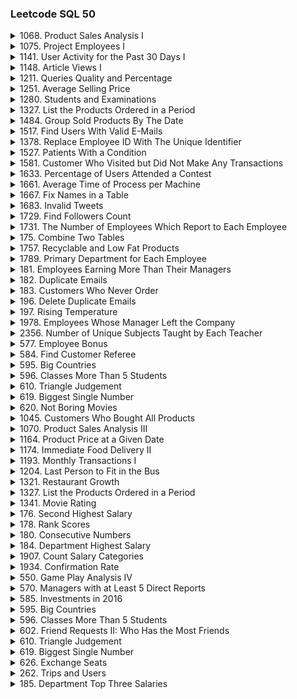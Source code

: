 ### Leetcode SQL 50

<details>
<summary>1068. Product Sales Analysis I</summary>
  
  ```sql
"SELECT 
p.product_name, s.year, s.price
FROM 
Sales s
JOIN 
Product p
ON
s.product_id = p.product_id"
  ```

</details>

<details>
<summary>1075. Project Employees I</summary>

```sql
"SELECT 
project_id,
ROUND(AVG(experience_years), 2) AS average_years
FROM 
Project p
JOIN 
Employee e
ON 
p.employee_id = e.employee_id
GROUP BY 
project_id"
```

</details>

<details>
<summary>1141. User Activity for the Past 30 Days I</summary>

```sql
"SELECT activity_date AS day, COUNT(DISTINCT user_id) AS active_users
FROM Activity
WHERE (activity_date > ""2019-06-27"" AND activity_date <= ""2019-07-27"")
GROUP BY activity_date;"
```

</details>

<details>
<summary>1148. Article Views I</summary>

```sql
"select distinct author_id as id from Views
where author_id = viewer_id 
order by id;"
```

</details>

<details>
<summary>1211. Queries Quality and Percentage</summary>

```sql
"SELECT 
query_name,
ROUND(AVG(rating / position), 2) AS quality,
ROUND(AVG(rating < 3) * 100, 2) AS poor_query_percentage 
FROM 
Queries
GROUP BY 
query_name"
```

</details>

<details>
<summary>1251. Average Selling Price</summary>

```sql
"SELECT p.product_id, IFNULL(ROUND(SUM(units*price)/SUM(units),2),0) AS average_price
FROM Prices p LEFT JOIN UnitsSold u
ON p.product_id = u.product_id AND
u.purchase_date BETWEEN start_date AND end_date
group by product_id"
```

</details>

<details>
<summary>1280. Students and Examinations</summary>

```sql
"SELECT S.student_id, S.student_name, SUB.subject_name, 
count(E.subject_name) AS attended_exams FROM Students S CROSS JOIN 
Subjects SUB LEFT OUTER JOIN Examinations E ON 
S.student_id = E.student_id AND SUB.subject_name = E.subject_name 
GROUP BY S.student_id, S.student_name,SUB.subject_name ORDER BY 
S.student_id, SUB.subject_name"
```

</details>

<details>
<summary>1327. List the Products Ordered in a Period</summary>

```sql
"SELECT p.product_name AS product_name, sum(o.unit) AS unit FROM Products p
JOIN Orders o USING (product_id)
WHERE YEAR(o.order_date)='2020' AND MONTH(o.order_date)='02'
GROUP BY p.product_id
HAVING SUM(o.unit)>=100"
```

</details>

<details>
<summary>1484. Group Sold Products By The Date</summary>

```sql
"SELECT sell_date,
COUNT(DISTINCT(product)) AS num_sold, 
GROUP_CONCAT(DISTINCT product ORDER BY product ASC SEPARATOR ',') AS products
FROM Activities
GROUP BY sell_date
ORDER BY sell_date ASC"
```

</details>

<details>
<summary>1517. Find Users With Valid E-Mails</summary>

```sql
"SELECT
user_id,
name,
mail
FROM Users
WHERE mail LIKE '[a-zA-Z]%@leetcode.com' AND LEFT(mail, LEN(mail) - 13) NOT LIKE '%[^0-9a-zA-Z_.-]%'"
```

</details>

<details>
<summary>1378. Replace Employee ID With The Unique Identifier</summary>

```sql
"SELECT eu.unique_id AS unique_id, e.name
FROM Employees e
LEFT JOIN EmployeeUNI eu USING(id)"
```

</details>

<details>
<summary>1527. Patients With a Condition</summary>

```sql
"SELECT *
FROM Patients
WHERE conditions LIKE '% DIAB1%' OR conditions LIKE 'DIAB1%'"
```

</details>

<details>
<summary>1581. Customer Who Visited but Did Not Make Any Transactions</summary>

```sql
"SELECT 
customer_id, 
COUNT(visit_id) AS count_no_trans 
FROM 
Visits 
WHERE 
visit_id NOT IN (
SELECT 
visit_id 
FROM 
Transactions
) 
GROUP BY 
customer_id"
```

</details>

<details>
<summary>1633. Percentage of Users Attended a Contest</summary>

```sql
"select contest_id , round (count(distinct user_id )*100/(select count( user_id )from Users ),2)as percentage 
from Register 
group by contest_id 
order by percentage desc,contest_id"
```

</details>

<details>
<summary>1661. Average Time of Process per Machine</summary>

```sql
"SELECT a.machine_id, 
ROUND(AVG(b.timestamp - a.timestamp), 3) AS processing_time
FROM Activity a, 
Activity b
WHERE 
a.machine_id = b.machine_id
AND 
a.process_id = b.process_id
AND 
a.activity_type = 'start'
AND 
b.activity_type = 'end'
GROUP BY machine_id"
```

</details>

<details>
<summary>1667. Fix Names in a Table</summary>

```sql
"SELECT Users.user_id , CONCAT(UPPER(SUBSTR(Users.name,1,1)),LOWER(SUBSTR(Users.name,2))) AS name 
FROM Users
ORDER BY
Users.user_id ASC"
```

</details>

<details>
<summary>1683. Invalid Tweets</summary>

```sql
"SELECT tweet_id
FROM Tweets
WHERE CHAR_LENGTH(content) > 15"
```

</details>

<details>
<summary>1729. Find Followers Count</summary>

```sql
"SELECT user_id, COUNT(user_id) AS followers_count
FROM followers
GROUP BY user_id
ORDER BY user_id ASC;"
```

</details>

<details>
<summary>1731. The Number of Employees Which Report to Each Employee</summary>

```sql
"select e2.employee_id, 
e2.name, 
COUNT(e1.employee_id) as reports_count, 
ROUND(AVG(e1.age)) as average_age
from employees e1 join employees e2
on e1.reports_to = e2.employee_id
group by employee_id
order by employee_id"
```

</details>

<details>
<summary>175. Combine Two Tables</summary>

```sql
"select FirstName, LastName, City, State
from Person left join Address
on Person.PersonId = Address.PersonId
;"
```

</details>

<details>
<summary>1757. Recyclable and Low Fat Products</summary>

```sql
"SELECT
product_id
FROM
Products
WHERE
low_fats = 'Y' AND recyclable = 'Y'"
```

</details>

<details>
<summary>1789. Primary Department for Each Employee</summary>

```sql
"SELECT DISTINCT employee_id, department_id
FROM Employee
WHERE employee_id IN (
SELECT employee_id
FROM Employee
GROUP BY employee_id
HAVING COUNT(*) = 1
)
OR primary_flag = 'Y'
ORDER BY employee_id;"
```

</details>

<details>
<summary>181. Employees Earning More Than Their Managers</summary>

```sql
"SELECT e2.name as Employee
FROM employee e1
INNER JOIN employee e2 ON e1.id = e2.managerID
WHERE
e1.salary < e2.salary"
```

</details>

<details>
<summary>182. Duplicate Emails</summary>

```sql
"SELECT email from Person
group by email
having count(email) > 1;"
```

</details>

<details>
<summary>183. Customers Who Never Order</summary>

```sql
"SELECT name as Customers
from Customers
where id not in (
select customerId
from Orders
);"
```

</details>

<details>
<summary>196. Delete Duplicate Emails</summary>

```sql
"delete p1 from person p1,person p2 
where p1.email=p2.email and p1.id>p2.id;"
```

</details>

<details>
<summary>197. Rising Temperature</summary>

```sql"SELECT 
w1.id
FROM 
Weather w1
JOIN 
Weather w2
ON 
DATEDIFF(w1.recordDate, w2.recordDate) = 1
WHERE 
w1.temperature > w2.temperature;"

```

</details>

<details>
<summary>1978. Employees Whose Manager Left the Company</summary>

```sql
"SELECT e1.employee_id
FROM Employees e1
LEFT JOIN Employees e2
ON e1.manager_id = e2.employee_id
WHERE e1.salary < 30000 AND e2.employee_id IS NULL AND e1.manager_id IS NOT NULL
ORDER BY employee_id;"
```

</details>

<details>
<summary>2356. Number of Unique Subjects Taught by Each Teacher</summary>

```sql
select teacher_id,count(distinct subject_id) as cnt from Teacher group by teacher_id
```

</details>

<details>
<summary>577. Employee Bonus</summary>

```sql
"SELECT
Employee.name, Bonus.bonus
FROM
Employee
LEFT JOIN
Bonus ON Employee.empid = Bonus.empid
WHERE
bonus < 1000 OR bonus IS NULL
;"
```

</details>

<details>
<summary>584. Find Customer Referee</summary>

```sql
"SELECT
name
FROM
Customer
WHERE 
IFNULL(referee_id,0) <> 2;"
```

</details>

<details>
<summary>595. Big Countries</summary>

```sql
"SELECT 
* 
FROM 
world 
WHERE 
area >= 3000000 
OR population >= 25000000"
```

</details>

<details>
<summary>596. Classes More Than 5 Students</summary>

```sql
"SELECT class
FROM Courses
GROUP BY class
HAVING COUNT(student) >= 5;"
```

</details>

<details>
<summary>610. Triangle Judgement</summary>

```sql
"select 
x,y,z,
case when (x+y) > z and (x+z) > y and (y+z) > x then 'Yes' else 'No' end as triangle
from Triangle"
```

</details>

<details>
<summary>619. Biggest Single Number</summary>

```sql
"SELECT MAX(num) AS num
FROM (
SELECT num
FROM MyNumbers
GROUP BY num
HAVING COUNT(num) = 1
) AS unique_numbers;"
```

</details>

<details>
<summary>620. Not Boring Movies</summary>

```sql
"select * from Cinema
where id % 2 = 1 and description != 'boring'
order by rating desc"
```

</details>

<details>
<summary>1045. Customers Who Bought All Products</summary>

```sql
"SELECT customer_id FROM Customer GROUP BY customer_id
HAVING COUNT(distinct product_key) = (SELECT COUNT(product_key) FROM Product)'"
```

</details>

<details>
<summary>1070. Product Sales Analysis III</summary>

```sql
"SELECT 
product_id, 
year AS first_year, 
quantity, 
price 
FROM 
Sales 
WHERE 
(product_id, year) IN (
SELECT 
product_id, 
MIN(year) AS year 
FROM 
Sales 
GROUP BY 
product_id
);"
```

</details>

<details>
<summary>1164. Product Price at a Given Date</summary>

```sql
"SELECT
product_id,
IFNULL (price, 10) AS price
FROM
(
SELECT DISTINCT
product_id
FROM
Products
) AS UniqueProducts
LEFT JOIN (
SELECT DISTINCT
product_id,
FIRST_VALUE (new_price) OVER (
PARTITION BY
product_id
ORDER BY
change_date DESC
) AS price
FROM
Products
WHERE
change_date <= '2019-08-16'
) AS LastChangedPrice USING (product_id);"
```

</details>

<details>
<summary>1174. Immediate Food Delivery II</summary>

```sql
"Select 
round(avg(order_date = customer_pref_delivery_date)*100, 2) as immediate_percentage
from Delivery
where (customer_id, order_date) in (
Select customer_id, min(order_date) 
from Delivery
group by customer_id
);"
```

</details>

<details>
<summary>1193. Monthly Transactions I</summary>

```sql
"SELECT 
LEFT(trans_date, 7) AS month, country, 
COUNT(id) AS trans_count, 
SUM(state = 'approved') AS approved_count, 
SUM(amount) AS trans_total_amount, 
SUM(CASE 
WHEN state = 'approved' THEN amount 
ELSE 0 
END) AS approved_total_amount
FROM Transactions
GROUP BY month, country"
```

</details>

<details>
<summary>1204. Last Person to Fit in the Bus</summary>

```sql
"SELECT 
q1.person_name
FROM Queue q1 JOIN Queue q2 ON q1.turn >= q2.turn
GROUP BY q1.turn
HAVING SUM(q2.weight) <= 1000
ORDER BY SUM(q2.weight) DESC
LIMIT 1"
```

</details>

<details>
<summary>1321. Restaurant Growth</summary>

```sql
"SELECT 
DISTINCT visited_on,
amount,
ROUND(amount/7, 2) AS average_amount
FROM 
(SELECT
visited_on,
SUM(amount) OVER (
ORDER BY visited_on 
RANGE BETWEEN INTERVAL 6 DAY PRECEDING AND CURRENT ROW
) AS amount,
 
MIN(visited_on) OVER() as firstDay
FROM Customer
) AS c
WHERE
visited_on >= firstDay + INTERVAL 6 DAY;"
```

</details>

<details>
<summary>1327. List the Products Ordered in a Period</summary>

```sql
"SELECT p.product_name AS product_name, sum(o.unit) AS unit FROM Products p
JOIN Orders o USING (product_id)
WHERE YEAR(o.order_date)='2020' AND MONTH(o.order_date)='02'
GROUP BY p.product_id
HAVING SUM(o.unit)>=100"
```

</details>

<details>
<summary>1341. Movie Rating</summary>

```sql
"(
SELECT u.name AS results
FROM MovieRating mr, Users u
WHERE mr.user_id = u.user_id
GROUP BY mr.user_id
ORDER BY COUNT(1) DESC, u.name
LIMIT 1
)
UNION ALL
(
SELECT m.title AS results
FROM MovieRating mr, Movies m 
WHERE mr.movie_id = m.movie_id AND mr.created_at LIKE '2020-02%'
GROUP BY mr.movie_id
ORDER BY AVG(rating) DESC, m.title
LIMIT 1
)"
```

</details>

<details>
<summary>176. Second Highest Salary</summary>

```sql
"SELECT DISTINCT MAX(salary) AS SecondHighestSalary
FROM Employee a
WHERE Salary< (SELECT MAX(salary) FROM Employee b WHERE b.salary > a.salary)"
```

</details>

<details>
<summary>178. Rank Scores</summary>

```sql
"SELECT S.Score, COUNT(S2.Score) AS Rank FROM Scores S,
(SELECT DISTINCT Score FROM Scores) S2
WHERE S.Score<=S2.Score
GROUP BY S.Id 
ORDER BY S.Score DESC;"
```

</details>

<details>
<summary>180. Consecutive Numbers</summary>

```sql
"SELECT DISTINCT
l1.Num AS ConsecutiveNums
FROM
Logs l1,
Logs l2,
Logs l3
WHERE
l1.Id = l2.Id - 1
AND l2.Id = l3.Id - 1
AND l1.Num = l2.Num
AND l2.Num = l3.Num
;"
```

</details>

<details>
<summary>184. Department Highest Salary</summary>

```sql
"SELECT Department.name AS Department ,Employee.name AS Employee, Employee.salary
FROM Department JOIN Employee ON Employee.departmentId=Department.id 
WHERE(departmentId, salary) IN
(SELECT departmentId,MAX(salary) FROM Employee GROUP BY departmentId) ;"
```

</details>

<details>
<summary>1907. Count Salary Categories</summary>

```sql
"SELECT 'Low Salary' as category, COUNT(account_id) as accounts_count
FROM Accounts
WHERE income<20000
UNION
SELECT 'Average Salary' as category, COUNT(*)
FROM Accounts
WHERE income>=20000 AND income<=50000
UNION
SELECT 'High Salary' as category, COUNT(*)
FROM Accounts
WHERE income>50000"
```

</details>

<details>
<summary>1934. Confirmation Rate</summary>

```sql

select s.user_id, round(avg(if(c.action=""confirmed"",1,0)),2) as confirmation_rate
from Signups as s left join Confirmations as c on s.user_id= c.user_id group by user_id;"
```

</details>

<details>
<summary>550. Game Play Analysis IV</summary>

```sql
"SELECT
ROUND(COUNT(DISTINCT player_id) / (SELECT COUNT(DISTINCT player_id) FROM Activity), 2) AS fraction
FROM
Activity
WHERE
(player_id, DATE_SUB(event_date, INTERVAL 1 DAY))
IN (
SELECT player_id, MIN(event_date) AS first_login FROM Activity GROUP BY player_id
)"
```

</details>

<details>
<summary>570. Managers with at Least 5 Direct Reports</summary>

```sql
"SELECT E1.name
FROM Employee E1
JOIN (
SELECT managerId, COUNT(*) AS directReports
FROM Employee
GROUP BY managerId
HAVING COUNT(*) >= 5
) E2 ON E1.id = E2.managerId;"
```

</details>

<details>
<summary>585. Investments in 2016</summary>

```sql
"SELECT ROUND(SUM(tiv_2016), 2) AS tiv_2016
FROM Insurance
WHERE tiv_2015 IN (
SELECT tiv_2015
FROM Insurance
GROUP BY tiv_2015
HAVING COUNT(*) > 1
)
AND (lat, lon) IN (
SELECT lat, lon
FROM Insurance
GROUP BY lat, lon
HAVING COUNT(*) = 1
)"
```

</details>

<details>
<summary>595. Big Countries</summary>

```sql
"SELECT 
* 
FROM 
world 
WHERE 
area >= 3000000 
OR population >= 25000000"
```
  
</details>

<details>
<summary>596. Classes More Than 5 Students</summary>

```sql
"SELECT class
FROM Courses
GROUP BY class
HAVING COUNT(student) >= 5;"
```

</details>

<details>
<summary>602. Friend Requests II: Who Has the Most Friends</summary>

```sql
"select requester_id as id,
(select count(*) from RequestAccepted
where id=requester_id or id=accepter_id) as num
from RequestAccepted
group by requester_id
order by num desc limit 1"
```

</details>

<details>
<summary>610. Triangle Judgement</summary>

```sql
"SELECT x,y,z,
case WHEN (x+y) > z AND (x+z) > y AND (y+z) > x THEN 'Yes' ELSE 'No' end AS triangle
FROM Triangle"
```

</details>

<details>
<summary>619. Biggest Single Number</summary>

```sql
"SELECT MAX(num) AS num
FROM (
SELECT num
FROM MyNumbers
GROUP BY num
HAVING COUNT(num) = 1
) AS unique_numbers;"
```

</details>

<details>
<summary>626. Exchange Seats</summary>

```sql
"SELECT ROW_NUMBER() OVER() id, student
FROM seat
ORDER BY IF(MOD(id, 2) = 0, id-1, id+1)"
```

</details>

<details>
<summary>262. Trips and Users</summary>

```sql
"SELECT 
request_at AS Day, 
ROUND(
SUM(status != 'completed') / COUNT(*), 
2
) AS 'Cancellation Rate' 
FROM 
Trips 
LEFT JOIN Users AS Clients ON Trips.client_id = Clients.users_id 
LEFT JOIN Users AS Drivers ON Trips.driver_id = Drivers.users_id 
WHERE 
Clients.banned = 'No'
AND Drivers.banned = 'No' 
AND request_at BETWEEN '2013-10-01' 
AND '2013-10-03' 
GROUP BY 
Day"
```

</details>

<details>
<summary>185. Department Top Three Salaries</summary>

```sql
"WITH employee_department AS
(
SELECT d.id, 
d.name AS Department,
salary AS Salary, 
e.name AS Employee, 
DENSE_RANK()OVER(PARTITION BY d.id ORDER BY salary DESC) AS rnk
FROM Department d
JOIN Employee e
ON d.id = e.departmentId
)
SELECT Department, Employee, Salary
FROM employee_department
WHERE rnk <= 3"
```

</details>
